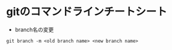 gitのコマンドラインチートシート
===============================

* branch名の変更
```
git branch -m <old branch name> <new branch name>
```

